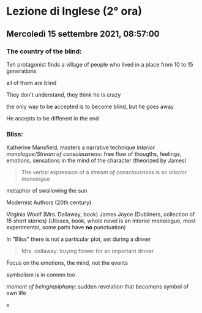 # Lezione di Inglese (2° ora) 
## Mercoledì 15 settembre 2021, 08:57:00


### The country of the blind:
Teh protagonist finds a village of people who lived in a place from 10 to 15 generations

all  of them are blind

They don't understand, they think he is crazy

the only way to be accepted is to become blind, but he goes away

He accepts to be different in the end

### Bliss:
Katherine Mansfield, masters a narrative technique
*Interior monologue/Stream of consciousness*: free flow of thougths, feelings, emotions, sensations in the mind of the character (theorized by James)

> The verbal expression of a *stream of consciousness* is an *interior monologue*

metaphor of swallowing the sun



Modernist Authors (20th century)

Virginia Woolf (Mrs. Dallaway, book)
James Joyce (Dubliners, collection of 15 short stories) (Ulisses, book, whole novel is an interior monologue, most experimental, some parts have **no** punctuation)


In "Bliss" there is not a particular plot, set during a dinner

> Mrs. dallaway: buying flower for an important dinner


Focus on the emotions, the mind, not the events 

symbolism is in commn too


*moment of being*/*epiphany*: sudden revelation that becomens symbol of own life

x
<!--stackedit_data:
eyJoaXN0b3J5IjpbMTMyOTg3MDIzNywxNDg5MTEyNjAyLC0xMz
Q0MzY1OTk1LDUyNDg0NTc4OSwxMTA0OTUzMDE3XX0=
-->
